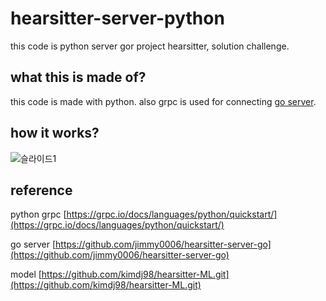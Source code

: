 # hearsitter-server-python

this code is python server gor project hearsitter, solution challenge.

## what this is made of?

this code is made with python.
also grpc is used for connecting [go server](https://github.com/jimmy0006/hearsitter-server-go).

## how it works?

![슬라이드1](https://user-images.githubusercontent.com/45549879/225945874-250d63cc-198e-4168-982f-ac4ab5d47274.PNG)

## reference

python grpc [https://grpc.io/docs/languages/python/quickstart/](https://grpc.io/docs/languages/python/quickstart/)

go server [https://github.com/jimmy0006/hearsitter-server-go](https://github.com/jimmy0006/hearsitter-server-go)

model [https://github.com/kimdj98/hearsitter-ML.git](https://github.com/kimdj98/hearsitter-ML.git)
